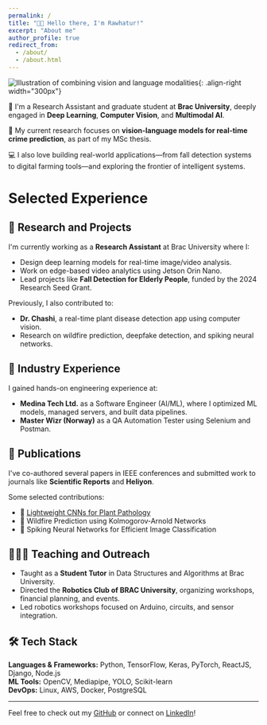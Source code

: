 ```yaml
---
permalink: /
title: "👋🏼 Hello there, I'm Rawhatur!"
excerpt: "About me"
author_profile: true
redirect_from: 
  - /about/
  - /about.html
---
```


![Illustration of combining vision and language modalities](/images/profile.png){: .align-right width="300px"}

🧠 I'm a Research Assistant and graduate student at **Brac University**, deeply engaged in **Deep Learning**, **Computer Vision**, and **Multimodal AI**.

🔬 My current research focuses on **vision-language models for real-time crime prediction**, as part of my MSc thesis.

💻 I also love building real-world applications—from fall detection systems to digital farming tools—and exploring the frontier of intelligent systems.

# Selected Experience

## 🤖 Research and Projects
I'm currently working as a **Research Assistant** at Brac University where I:
- Design deep learning models for real-time image/video analysis.
- Work on edge-based video analytics using Jetson Orin Nano.
- Lead projects like **Fall Detection for Elderly People**, funded by the 2024 Research Seed Grant.

Previously, I also contributed to:
- **Dr. Chashi**, a real-time plant disease detection app using computer vision.
- Research on wildfire prediction, deepfake detection, and spiking neural networks.

## 💼 Industry Experience
I gained hands-on engineering experience at:
- **Medina Tech Ltd.** as a Software Engineer (AI/ML), where I optimized ML models, managed servers, and built data pipelines.
- **Master Wizr (Norway)** as a QA Automation Tester using Selenium and Postman.

## 📜 Publications
I've co-authored several papers in IEEE conferences and submitted work to journals like **Scientific Reports** and **Heliyon**.

Some selected contributions:
- 📝 [Lightweight CNNs for Plant Pathology](https://doi.org/10.1109/ICECCME57830.2023.10252315)
- 🧯 Wildfire Prediction using Kolmogorov‑Arnold Networks
- 🧠 Spiking Neural Networks for Efficient Image Classification

## 👨🏻‍🏫 Teaching and Outreach
- Taught as a **Student Tutor** in Data Structures and Algorithms at Brac University.
- Directed the **Robotics Club of BRAC University**, organizing workshops, financial planning, and events.
- Led robotics workshops focused on Arduino, circuits, and sensor integration.

## 🛠️ Tech Stack
**Languages & Frameworks:** Python, TensorFlow, Keras, PyTorch, ReactJS, Django, Node.js  
**ML Tools:** OpenCV, Mediapipe, YOLO, Scikit-learn  
**DevOps:** Linux, AWS, Docker, PostgreSQL

---

Feel free to check out my [GitHub](https://github.com/rafinrabbi) or connect on [LinkedIn](https://www.linkedin.com/in/rawhatur-rabbi-rafin)!
